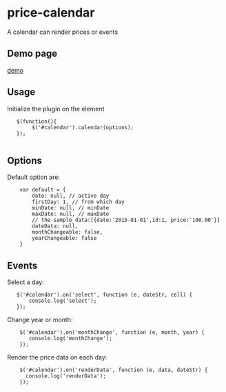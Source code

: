 # price-calendar

A calendar can render prices or events

## Demo page

[demo](http://115.28.223.2:9999/price-calendar)

## Usage

Initialize the plugin on the element

```
   $(function(){   
        $('#calendar').calendar(options);   
   });      
    
```

## Options

Default option are:

```   
    var default = {
        date: null, // active day
        firstDay: 1, // from which day
        minDate: null, // minDate
        maxDate: null, // maxDate
        // the sample data:[{date:'2015-01-01',id:1, price:'100.00'}]
        dateData: null,
        monthChangeable: false,
        yearChangeable: false
    }  
```

## Events

Select a day:

```
   $('#calendar').on('select', function (e, dateStr, cell) {
       console.log('select');
   });
```

Change year or month:

```
    $('#calendar').on('monthChange', function (e, month, year) {
       console.log('monthChange');
    });
```

Render the price data on each day:

```
    $('#calendar').on('renderData', function (e, data, dateStr) {
      console.log('renderData');
    });
```
